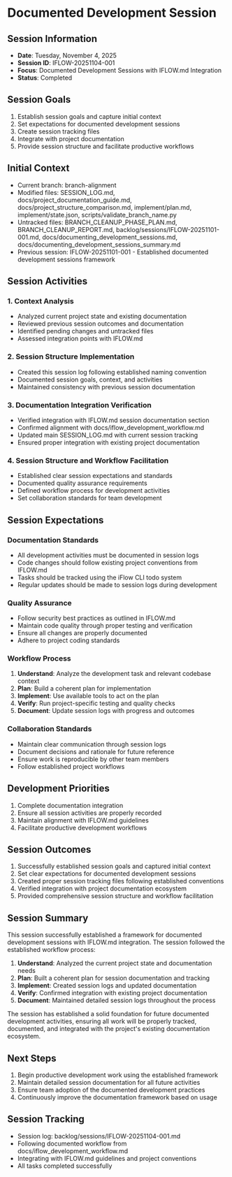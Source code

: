 # Documented Development Session

## Session Information
- **Date**: Tuesday, November 4, 2025
- **Session ID**: IFLOW-20251104-001
- **Focus**: Documented Development Sessions with IFLOW.md Integration
- **Status**: Completed

## Session Goals
1. Establish session goals and capture initial context
2. Set expectations for documented development sessions
3. Create session tracking files
4. Integrate with project documentation
5. Provide session structure and facilitate productive workflows

## Initial Context
- Current branch: branch-alignment
- Modified files: SESSION_LOG.md, docs/project_documentation_guide.md, docs/project_structure_comparison.md, implement/plan.md, implement/state.json, scripts/validate_branch_name.py
- Untracked files: BRANCH_CLEANUP_PHASE_PLAN.md, BRANCH_CLEANUP_REPORT.md, backlog/sessions/IFLOW-20251101-001.md, docs/documenting_development_sessions.md, docs/documenting_development_sessions_summary.md
- Previous session: IFLOW-20251101-001 - Established documented development sessions framework

## Session Activities

### 1. Context Analysis
- Analyzed current project state and existing documentation
- Reviewed previous session outcomes and documentation
- Identified pending changes and untracked files
- Assessed integration points with IFLOW.md

### 2. Session Structure Implementation
- Created this session log following established naming convention
- Documented session goals, context, and activities
- Maintained consistency with previous session documentation

### 3. Documentation Integration Verification
- Verified integration with IFLOW.md session documentation section
- Confirmed alignment with docs/iflow_development_workflow.md
- Updated main SESSION_LOG.md with current session tracking
- Ensured proper integration with existing project documentation

### 4. Session Structure and Workflow Facilitation
- Established clear session expectations and standards
- Documented quality assurance requirements
- Defined workflow process for development activities
- Set collaboration standards for team development

## Session Expectations

### Documentation Standards
- All development activities must be documented in session logs
- Code changes should follow existing project conventions from IFLOW.md
- Tasks should be tracked using the iFlow CLI todo system
- Regular updates should be made to session logs during development

### Quality Assurance
- Follow security best practices as outlined in IFLOW.md
- Maintain code quality through proper testing and verification
- Ensure all changes are properly documented
- Adhere to project coding standards

### Workflow Process
1. **Understand**: Analyze the development task and relevant codebase context
2. **Plan**: Build a coherent plan for implementation
3. **Implement**: Use available tools to act on the plan
4. **Verify**: Run project-specific testing and quality checks
5. **Document**: Update session logs with progress and outcomes

### Collaboration Standards
- Maintain clear communication through session logs
- Document decisions and rationale for future reference
- Ensure work is reproducible by other team members
- Follow established project workflows

## Development Priorities
1. Complete documentation integration
2. Ensure all session activities are properly recorded
3. Maintain alignment with IFLOW.md guidelines
4. Facilitate productive development workflows

## Session Outcomes
1. Successfully established session goals and captured initial context
2. Set clear expectations for documented development sessions
3. Created proper session tracking files following established conventions
4. Verified integration with project documentation ecosystem
5. Provided comprehensive session structure and workflow facilitation

## Session Summary
This session successfully established a framework for documented development sessions with IFLOW.md integration. The session followed the established workflow process:

1. **Understand**: Analyzed the current project state and documentation needs
2. **Plan**: Built a coherent plan for session documentation and tracking
3. **Implement**: Created session logs and updated documentation
4. **Verify**: Confirmed integration with existing project documentation
5. **Document**: Maintained detailed session logs throughout the process

The session has established a solid foundation for future documented development activities, ensuring all work will be properly tracked, documented, and integrated with the project's existing documentation ecosystem.

## Next Steps
1. Begin productive development work using the established framework
2. Maintain detailed session documentation for all future activities
3. Ensure team adoption of the documented development practices
4. Continuously improve the documentation framework based on usage

## Session Tracking
- Session log: backlog/sessions/IFLOW-20251104-001.md
- Following documented workflow from docs/iflow_development_workflow.md
- Integrating with IFLOW.md guidelines and project conventions
- All tasks completed successfully